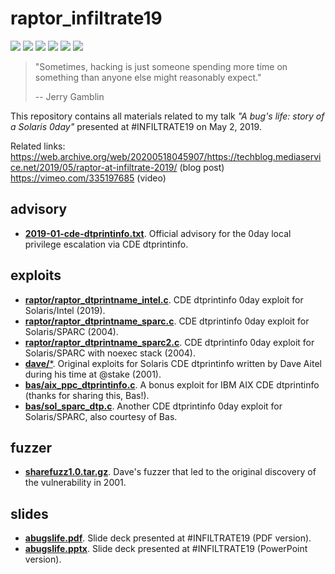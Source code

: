 # raptor_infiltrate19
[![](https://img.shields.io/github/stars/0xdea/raptor_infiltrate19.svg?color=yellow)](https://github.com/0xdea/raptor_infiltrate19)
[![](https://img.shields.io/github/forks/0xdea/raptor_infiltrate19.svg?color=green)](https://github.com/0xdea/raptor_infiltrate19)
[![](https://img.shields.io/github/watchers/0xdea/raptor_infiltrate19.svg?color=red)](https://github.com/0xdea/raptor_infiltrate19)
[![](https://img.shields.io/badge/license-MIT%20License-red.svg?color=lightgray)](https://opensource.org/licenses/MIT) 
[![](https://img.shields.io/badge/twitter-%400xdea-blue.svg)](https://twitter.com/0xdea)
[![](https://img.shields.io/badge/mastodon-%40raptor-purple.svg)](https://infosec.exchange/@raptor)

> "Sometimes, hacking is just someone spending more time on something than anyone else might reasonably expect."
>
> -- Jerry Gamblin

This repository contains all materials related to my talk *"A bug's life: story of a Solaris 0day"* presented at #INFILTRATE19 on May 2, 2019.

Related links:  
https://web.archive.org/web/20200518045907/https://techblog.mediaservice.net/2019/05/raptor-at-infiltrate-2019/ (blog post)  
https://vimeo.com/335197685 (video)

## advisory
* [**2019-01-cde-dtprintinfo.txt**](https://github.com/0xdea/raptor_infiltrate19/blob/master/advisory/2019-01-cde-dtprintinfo.txt). Official advisory for the 0day local privilege escalation via CDE dtprintinfo.

## exploits
* [**raptor/raptor_dtprintname_intel.c**](https://github.com/0xdea/raptor_infiltrate19/blob/master/exploits/raptor/raptor_dtprintname_intel.c). CDE dtprintinfo 0day exploit for Solaris/Intel (2019).
* [**raptor/raptor_dtprintname_sparc.c**](https://github.com/0xdea/raptor_infiltrate19/blob/master/exploits/raptor/raptor_dtprintname_sparc.c). CDE dtprintinfo 0day exploit for Solaris/SPARC (2004).
* [**raptor/raptor_dtprintname_sparc2.c**](https://github.com/0xdea/raptor_infiltrate19/blob/master/exploits/raptor/raptor_dtprintname_sparc2.c). CDE dtprintinfo 0day exploit for Solaris/SPARC with noexec stack (2004).
* [**dave/**\*](https://github.com/0xdea/raptor_infiltrate19/tree/master/exploits/dave). Original exploits for Solaris CDE dtprintinfo written by Dave Aitel during his time at @stake (2001).
* [**bas/aix_ppc_dtprintinfo.c**](https://github.com/0xdea/raptor_infiltrate19/blob/master/exploits/bas/aix_ppc_dtprintinfo.c). A bonus exploit for IBM AIX CDE dtprintinfo (thanks for sharing this, Bas!).
* [**bas/sol_sparc_dtp.c**](https://github.com/0xdea/raptor_infiltrate19/blob/master/exploits/bas/sol_sparc_dtp.c). Another CDE dtprintinfo 0day exploit for Solaris/SPARC, also courtesy of Bas.

## fuzzer
* [**sharefuzz1.0.tar.gz**](https://github.com/0xdea/raptor_infiltrate19/blob/master/fuzzer/sharefuzz1.0.tar.gz). Dave's fuzzer that led to the original discovery of the vulnerability in 2001.

## slides
* [**abugslife.pdf**](https://github.com/0xdea/raptor_infiltrate19/blob/master/slides/abugslife.pdf). Slide deck presented at #INFILTRATE19 (PDF version).
* [**abugslife.pptx**](https://github.com/0xdea/raptor_infiltrate19/blob/master/slides/abugslife.pptx). Slide deck presented at #INFILTRATE19 (PowerPoint version).

